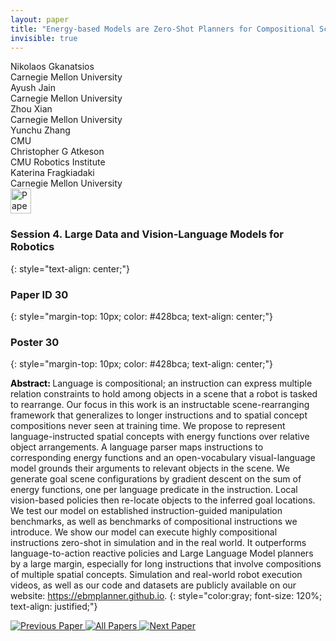 ```yaml
---
layout: paper
title: "Energy-based Models are Zero-Shot Planners for Compositional Scene Rearrangement"
invisible: true
---
```

<div class="paper-authors">
<div class="paper-author-box">
    <div class="paper-author-name">Nikolaos Gkanatsios</div>
    <div class="paper-author-uni">Carnegie Mellon University</div>
</div>
<div class="paper-author-box">
    <div class="paper-author-name">Ayush Jain</div>
    <div class="paper-author-uni">Carnegie Mellon University</div>
</div>
<div class="paper-author-box">
    <div class="paper-author-name">Zhou Xian</div>
    <div class="paper-author-uni">Carnegie Mellon University</div>
</div>
<div class="paper-author-box">
    <div class="paper-author-name">Yunchu Zhang</div>
    <div class="paper-author-uni">CMU</div>
</div>
<div class="paper-author-box">
    <div class="paper-author-name">Christopher G Atkeson</div>
    <div class="paper-author-uni">CMU Robotics Institute</div>
</div>
<div class="paper-author-box">
    <div class="paper-author-name">Katerina Fragkiadaki</div>
    <div class="paper-author-uni">Carnegie Mellon University</div>
</div>

</div><div class="paper-pdf">
<div> <a href="http://www.roboticsproceedings.org/rss19/p030.pdf"><img src="{{ site.baseurl }}/images/paper_link.png" alt="Paper Website" width = "33"  height = "40"/></a> </div>
</div>

### Session 4. Large Data and Vision-Language Models for Robotics
{: style="text-align: center;"}

### Paper ID 30
{: style="margin-top: 10px; color: #428bca; text-align: center;"}

### Poster 30
{: style="margin-top: 10px; color: #428bca; text-align: center;"}

<b style="color: black;">Abstract: </b>Language is compositional; an instruction can express multiple relation constraints to hold among objects in a scene that a robot is tasked to rearrange. Our focus in this work is an instructable scene-rearranging framework that generalizes to longer instructions and to spatial concept compositions never seen at training time. 
We propose to represent language-instructed spatial concepts with energy functions over relative object arrangements. A language parser maps instructions to corresponding energy functions and an open-vocabulary visual-language model grounds their arguments to relevant objects in the scene. We generate goal scene configurations by gradient descent on the sum of energy functions, one per language predicate in the instruction. Local vision-based policies then re-locate objects to the inferred goal locations. We test our model on established instruction-guided manipulation benchmarks, as well as benchmarks of compositional instructions we introduce. We show our model can execute highly compositional instructions zero-shot in simulation and in the real world. It outperforms language-to-action reactive policies and Large Language Model planners by a large margin, especially for long instructions that involve compositions of multiple spatial concepts. Simulation and real-world robot execution videos, as well as our code and datasets are publicly available on our website: https://ebmplanner.github.io.
{: style="color:gray; font-size: 120%; text-align: justified;"}


<div class="paper-menu">
<a href="{{ site.baseurl }}/program/papers/029/"> <img src="{{ site.baseurl }}/images/previous_paper_icon.png" alt="Previous Paper" title="Previous Paper"/> </a>
<a href="{{ site.baseurl }}/program/papers"><img src="{{ site.baseurl }}/images/overview_icon.png" alt="All Papers" title="All Papers"/> </a>
<a href="{{ site.baseurl }}/program/papers/031/"> <img src="{{ site.baseurl }}/images/next_paper_icon.png" alt="Next Paper" title="Next Paper"/> </a>

</div>

